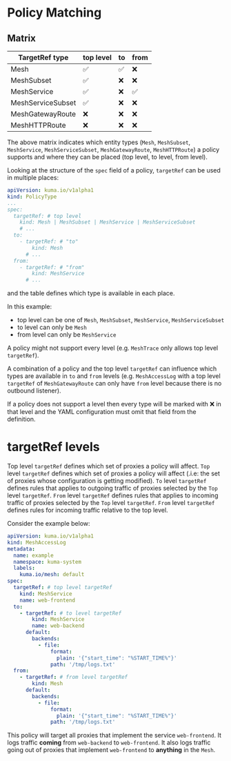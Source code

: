 # Policy Matching
## Matrix
| TargetRef type    | top level | to  | from |
|-------------------|-----------|-----|------|
| Mesh              | ✅         | ✅   | ❌    |
| MeshSubset        | ✅         | ❌   | ❌    |
| MeshService       | ✅         | ❌   | ✅    |
| MeshServiceSubset | ✅         | ❌   | ❌    |
| MeshGatewayRoute  | ❌         | ❌   | ❌    |
| MeshHTTPRoute     | ❌         | ❌   | ❌    |

The above matrix indicates which entity types (`Mesh`, `MeshSubset`, `MeshService`, `MeshServiceSubset`, `MeshGatewayRoute`, `MeshHTTPRoute`) a policy supports
and where they can be placed (top level, to level, from level).

Looking at the structure of the `spec` field of a policy, `targetRef` can be used in multiple places:

```yaml
apiVersion: kuma.io/v1alpha1
kind: PolicyType
...
spec:
  targetRef: # top level
    kind: Mesh | MeshSubset | MeshService | MeshServiceSubset
    # ...
  to:
    - targetRef: # "to"
        kind: Mesh
      # ...
  from:
    - targetRef: # "from"
        kind: MeshService
      # ...
```

and the table defines which type is available in each place.

In this example:
- top level can be one of `Mesh`, `MeshSubset`, `MeshService`, `MeshServiceSubset`
- to level can only be `Mesh`
- from level can only be `MeshService`

A policy might not support every level
(e.g. `MeshTrace` only allows top level `targetRef`).

A combination of a policy and the top level `targetRef` can influence which types are available in `to` and `from` levels
(e.g. `MeshAccessLog` with a top level `targetRef` of `MeshGatewayRoute` can only have `from` level because there is no outbound listener).

If a policy does not support a level then every type will be marked with ❌ in that level
and the YAML configuration must omit that field from the definition.

# targetRef levels

Top level `targetRef` defines which set of proxies a policy will affect.
`Top` level `targetRef` defines which set of proxies a policy will affect (.i.e: the set of proxies whose configuration is getting modified).
`To` level `targetRef` defines rules that applies to outgoing traffic of proxies selected by the `Top` level `targetRef`.
`From` level `targetRef` defines rules that applies to incoming traffic of proxies selected by the `Top` level `targetRef`.
`From` level `targetRef` defines rules for incoming traffic relative to the top level.

Consider the example below:

```yaml
apiVersion: kuma.io/v1alpha1
kind: MeshAccessLog
metadata:
  name: example
  namespace: kuma-system
  labels:
    kuma.io/mesh: default
spec:
  targetRef: # top level targetRef
    kind: MeshService
    name: web-frontend
  to:
    - targetRef: # to level targetRef
        kind: MeshService
        name: web-backend
      default:
        backends:
          - file:
              format:
                plain: '{"start_time": "%START_TIME%"}'
              path: '/tmp/logs.txt'
  from:
    - targetRef: # from level targetRef
        kind: Mesh
      default:
        backends:
          - file:
              format:
                plain: '{"start_time": "%START_TIME%"}'
              path: '/tmp/logs.txt'
```

This policy will target all proxies that implement the service `web-frontend`.
It logs traffic **coming** from `web-backend` to `web-frontend`.
It also logs traffic going out of proxies that implement `web-frontend` to **anything** in the `Mesh`.
